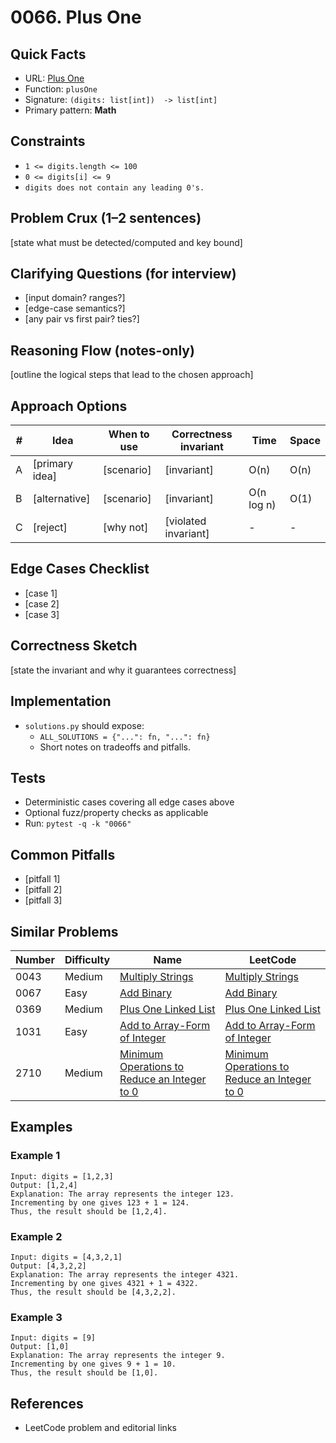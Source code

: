 # 0066. Plus One

## Quick Facts

- URL: [Plus One](https://leetcode.com/problems/plus-one/)
- Function: `plusOne`
- Signature: `(digits: list[int])  -> list[int]`
- Primary pattern: **Math**

## Constraints

- `1 <= digits.length <= 100`
- `0 <= digits[i] <= 9`
- `digits does not contain any leading 0's.`

## Problem Crux (1–2 sentences)

[state what must be detected/computed and key bound]

## Clarifying Questions (for interview)

- [input domain? ranges?]
- [edge-case semantics?]
- [any pair vs first pair? ties?]

## Reasoning Flow (notes-only)

[outline the logical steps that lead to the chosen approach]

## Approach Options

| # | Idea | When to use | Correctness invariant | Time | Space |
|---|------|-------------|-----------------------|------|-------|
| A | [primary idea] | [scenario] | [invariant] | O(n) | O(n) |
| B | [alternative] | [scenario] | [invariant] | O(n log n) | O(1) |
| C | [reject] | [why not] | [violated invariant] | - | - |

## Edge Cases Checklist

- [case 1]
- [case 2]
- [case 3]

## Correctness Sketch

[state the invariant and why it guarantees correctness]

## Implementation

- `solutions.py` should expose:
  - `ALL_SOLUTIONS = {"...": fn, "...": fn}`
  - Short notes on tradeoffs and pitfalls.

## Tests

- Deterministic cases covering all edge cases above
- Optional fuzz/property checks as applicable
- Run: `pytest -q -k "0066"`

## Common Pitfalls

- [pitfall 1]
- [pitfall 2]
- [pitfall 3]

## Similar Problems

| Number | Difficulty | Name | LeetCode |
|---|---|---|---|
| 0043 | Medium | [Multiply Strings](../0043-multiply-strings/readme.md) | [Multiply Strings](https://leetcode.com/problems/multiply-strings/) |
| 0067 | Easy | [Add Binary](../0067-add-binary/readme.md) | [Add Binary](https://leetcode.com/problems/add-binary/) |
| 0369 | Medium | [Plus One Linked List](../0369-plus-one-linked-list/readme.md) | [Plus One Linked List](https://leetcode.com/problems/plus-one-linked-list/) |
| 1031 | Easy | [Add to Array-Form of Integer](../1031-add-to-array-form-of-integer/readme.md) | [Add to Array-Form of Integer](https://leetcode.com/problems/add-to-array-form-of-integer/) |
| 2710 | Medium | [Minimum Operations to Reduce an Integer to 0](../2710-minimum-operations-to-reduce-an-integer-to-0/readme.md) | [Minimum Operations to Reduce an Integer to 0](https://leetcode.com/problems/minimum-operations-to-reduce-an-integer-to-0/) |

## Examples

### Example 1

```text
Input: digits = [1,2,3]
Output: [1,2,4]
Explanation: The array represents the integer 123.
Incrementing by one gives 123 + 1 = 124.
Thus, the result should be [1,2,4].
```

### Example 2

```text
Input: digits = [4,3,2,1]
Output: [4,3,2,2]
Explanation: The array represents the integer 4321.
Incrementing by one gives 4321 + 1 = 4322.
Thus, the result should be [4,3,2,2].
```

### Example 3

```text
Input: digits = [9]
Output: [1,0]
Explanation: The array represents the integer 9.
Incrementing by one gives 9 + 1 = 10.
Thus, the result should be [1,0].
```

## References

- LeetCode problem and editorial links
